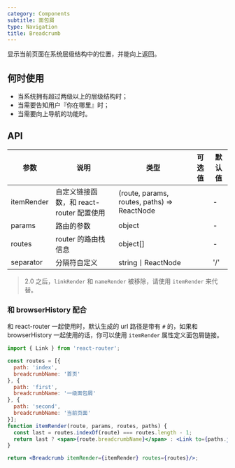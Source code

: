 ```yaml
---
category: Components
subtitle: 面包屑
type: Navigation
title: Breadcrumb
---
```


显示当前页面在系统层级结构中的位置，并能向上返回。

## 何时使用

- 当系统拥有超过两级以上的层级结构时；
- 当需要告知用户『你在哪里』时；
- 当需要向上导航的功能时。

## API

| 参数 | 说明 | 类型 | 可选值 | 默认值 |
| --- | --- | --- | --- | --- |
| itemRender | 自定义链接函数，和 react-router 配置使用 | (route, params, routes, paths) => ReactNode |  | - |
| params | 路由的参数 | object |  | - |
| routes | router 的路由栈信息 | object\[] |  | - |
| separator | 分隔符自定义 | string丨ReactNode |  | '/' |

> 2.0 之后，`linkRender` 和 `nameRender` 被移除，请使用 `itemRender` 来代替。

### 和 browserHistory 配合

和 react-router 一起使用时，默认生成的 url 路径是带有 `#` 的，如果和 browserHistory 一起使用的话，你可以使用 `itemRender` 属性定义面包屑链接。

```jsx
import { Link } from 'react-router';

const routes = [{
  path: 'index',
  breadcrumbName: '首页'
}, {
  path: 'first',
  breadcrumbName: '一级面包屑'
}, {
  path: 'second',
  breadcrumbName: '当前页面'
}];
function itemRender(route, params, routes, paths) {
  const last = routes.indexOf(route) === routes.length - 1;
  return last ? <span>{route.breadcrumbName}</span> : <Link to={paths.join('/')}>{route.breadcrumbName}</Link>;
}

return <Breadcrumb itemRender={itemRender} routes={routes}/>;
```
